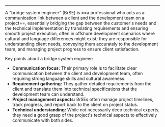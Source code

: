 ___
A "bridge system engineer" (BrSE) is ==a professional who acts as a communication link between a client and the development team on a project==, essentially bridging the gap between the customer's needs and the technical implementation by translating requirements and ensuring smooth project execution, often in offshore development scenarios where cultural and language differences might exist; they are responsible for understanding client needs, conveying them accurately to the development team, and managing project progress to ensure client satisfaction. 

Key points about a bridge system engineer:

- **Communication focus:**
    Their primary role is to facilitate clear communication between the client and development team, often requiring strong language skills and cultural awareness. 
- **Requirement gathering:**
    They gather detailed requirements from the client and translate them into technical specifications that the development team can understand. 
- **Project management aspects:**
    BrSEs often manage project timelines, track progress, and report back to the client on project status. 
- **Technical understanding:**
    While not necessarily deep technical experts, they need a good grasp of the project's technical aspects to effectively communicate with both sides.